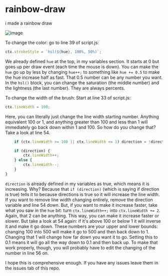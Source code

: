 # rainbow-draw
i made a rainbow draw

![image](https://user-images.githubusercontent.com/35183947/84321438-c5024500-ab38-11ea-877e-c077326faab4.png)

To change the color:
go to line 39 of script.js:
```js
ctx.strokeStyle = `hsl(${hue}, 100%, 50%)`;
```
We already defined `hue` at the top, in my variables section. It starts at 0 but goes up per draw event (each time the mouse is down).
You can make the `hue` go up by less by changing `hue++;` to something like `hue += 0.5` to make the hue increase half as fast.
That 0.5 number can be any number you want.
In the `hsl()` block, you can change the saturation (the middle number) and the lightness (the last number). They are always percents.

To change the width of the brush:
Start at line 33 of script.js:
```js
ctx.lineWidth = 100;
```
Here, you can literally just change the line width starting number. Anything equivalent 100 or 1, and anything greater than 100 and less than 1 will immediately go back down within 1 and 100. So how do you change that?
Take a look at line 54.
```js
    if (ctx.lineWidth >= 100 || ctx.lineWidth <= 1) direction = !direction;

    if (direction) {
        ctx.lineWidth++;
    } else {
        ctx.lineWidth--;
    }
}
```
`direction` is already defined in my variables as true, which means it is increasing. Why? Because that `if (direction)` (which is saying if direction is true) tells it to because directions is true so it will increase the line width. If you want to remove line width changing entirely, remove the direction variable and line 54 down. But, if you want to make it increase faster, take what you saw in the `hue` bit: turn `ctx.lineWidth++;` into `ctx.lineWidth += 2`. Again, that 2 can be anything. This way, you can make it increase faster or slower. But take a look at 54 again: if it's above 100 or below 1 it will inverse it and make it go down. These numbers are your upper and lower bounds: changing 100 into 500 will make it go to 500 and then back down to 1. Changing that 1 will change how far down you want it to go. Setting this to 0.1 means it will go all the way down to 0.1 and then back up. To make that work properly, though, you will probably have to edit the changing of the number in line 56 on. 

I hope this is comprehensive enough. If you have any issues leave them in the issues tab of this repo.
